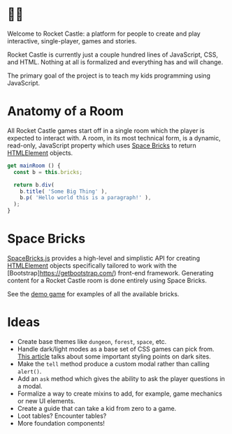 # 🚀🏰

Welcome to Rocket Castle: a platform for people to create and play interactive, single-player, games and stories.

Rocket Castle is currently just a couple hundred lines of JavaScript, CSS, and HTML. Nothing at all is formalized and everything has and will change.

The primary goal of the project is to teach my kids programming using JavaScript.

# Anatomy of a Room

All Rocket Castle games start off in a single room which the player is expected to interact with.  A room, in its most technical form, is a dynamic, read-only, JavaScript property which uses [Space Bricks](#Space%20Bricks) to return [HTMLElement](https://developer.mozilla.org/en-US/docs/Web/API/HTMLElement) objects.

```js
get mainRoom () {
  const b = this.bricks;

  return b.div(
    b.title( 'Some Big Thing' ),
    b.p( 'Hello world this is a paragraph!' ),
  );
}
```

# Space Bricks

[SpaceBricks.js](https://github.com/bluefeet/RocketCastle/blob/master/SpaceBricks.js) provides a high-level and simplistic API for creating [HTMLElement](https://developer.mozilla.org/en-US/docs/Web/API/HTMLElement) objects specifically tailored to work with the [Bootstrap]https://getbootstrap.com/) front-end framework. Generating content for a Rocket Castle room is done entirely using Space Bricks.

See the [demo game](https://rocketcastle.com/demo/) for examples of all the available bricks.

# Ideas

- Create base themes like `dungeon`, `forest`, `space`, etc.
- Handle dark/light modes as a base set of CSS games can pick from. [This article](https://css-tricks.com/dark-modes-with-css/) talks about some important styling points on dark sites.
- Make the `tell` method produce a custom modal rather than calling `alert()`.
- Add an `ask` method which gives the ability to ask the player questions in a modal.
- Formalize a way to create mixins to add, for example, game mechanics or new UI elements.
- Create a guide that can take a kid from zero to a game.
- Loot tables? Encounter tables?
- More foundation components!
